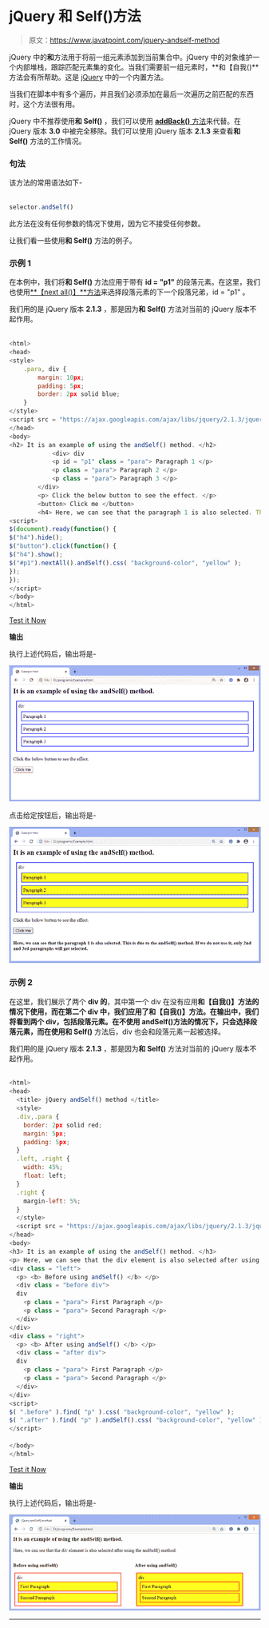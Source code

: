 # jQuery 和 Self()方法

> 原文：<https://www.javatpoint.com/jquery-andself-method>

jQuery 中的**和**方法用于将前一组元素添加到当前集合中。jQuery 中的对象维护一个内部堆栈，跟踪匹配元素集的变化。当我们需要前一组元素时，**和【自我()**方法会有所帮助。这是 [jQuery](https://www.javatpoint.com/jquery-tutorial) 中的一个内置方法。

当我们在脚本中有多个遍历，并且我们必须添加在最后一次遍历之前匹配的东西时，这个方法很有用。

jQuery 中不推荐使用**和 Self()** ，我们可以使用 [**addBack()** 方法](jquery-addback-method)来代替。在 jQuery 版本 **3.0** 中被完全移除。我们可以使用 jQuery 版本 **2.1.3** 来查看**和 Self()** 方法的工作情况。

### 句法

该方法的常用语法如下-

```js

selector.andSelf()

```

此方法在没有任何参数的情况下使用，因为它不接受任何参数。

让我们看一些使用**和 Self()** 方法的例子。

### 示例 1

在本例中，我们将**和 Self()** 方法应用于带有 **id = "p1"** 的段落元素。在这里，我们也使用[**【next all()】**方法](https://www.javatpoint.com/jquery-nextall-method)来选择段落元素的下一个段落兄弟，id = "p1" 。

我们用的是 jQuery 版本 **2.1.3** ，那是因为**和 Self()** 方法对当前的 jQuery 版本不起作用。

```js

<html> 
<head>  
<style> 
	.para, div { 
		margin: 10px; 
		padding: 5px; 
		border: 2px solid blue; 
	}
</style> 
<script src = "https://ajax.googleapis.com/ajax/libs/jquery/2.1.3/jquery.min.js"> </script>
</head> 
<body> 
<h2> It is an example of using the andSelf() method. </h2>
			<div> div
			<p id = "p1" class = "para"> Paragraph 1 </p> 
			<p class = "para"> Paragraph 2 </p> 
			<p class = "para"> Paragraph 3 </p> 
		</div> 
		<p> Click the below button to see the effect. </p>
		<button> Click me </button>
		<h4> Here, we can see that the paragraph 1 is also selected. This is due to the andSelf() method. If we do not use it, only 2nd and 3rd paragraphs will get selected. </h4>
<script> 
$(document).ready(function() {
$("h4").hide();
$("button").click(function() {
$("h4").show();
$("#p1").nextAll().andSelf().css( "background-color", "yellow" ); 
});
});
</script> 
</body> 
</html>

```

[Test it Now](https://www.javatpoint.com/oprweb/test.jsp?filename=jquery-andself-method1)

**输出**

执行上述代码后，输出将是-

![jQuery andSelf() method](img/e368ed866fb7e28ffb1eca72eb61037f.png)

点击给定按钮后，输出将是-

![jQuery andSelf() method](img/8e28867a35b5fe638a1a270855d6d6a0.png)

### 示例 2

在这里，我们展示了两个 **div 的**，其中第一个 div 在没有应用**和【自我()】**方法的情况下使用，而在第二个 div 中，我们应用了**和【自我()】**方法。在输出中，我们将看到两个 div，包括段落元素。在不使用 andSelf()方法的情况下，只会选择段落元素，而在使用**和 Self()** 方法后，div 也会和段落元素一起被选择。

我们用的是 jQuery 版本 **2.1.3** ，那是因为**和 Self()** 方法对当前的 jQuery 版本不起作用。

```js

<html>
<head>
  <title> jQuery andSelf() method </title>
  <style>
  .div,.para {
    border: 2px solid red;
	margin: 5px;
    padding: 5px;
  }
  .left, .right {
    width: 45%;
    float: left;
  }
  .right {
    margin-left: 5%;
  }
  </style>
  <script src = "https://ajax.googleapis.com/ajax/libs/jquery/2.1.3/jquery.min.js"> </script>
</head>
<body>
<h3> It is an example of using the andSelf() method. </h3> 
<p> Here, we can see that the div element is also selected after using the andSelf() method. </p>
<div class = "left">
  <p> <b> Before using andSelf() </b> </p>
  <div class = "before div">
  div
    <p class = "para"> First Paragraph </p>
    <p class = "para"> Second Paragraph </p>
  </div>
</div>
<div class = "right">
  <p> <b> After using andSelf() </b> </p>
  <div class = "after div">
  div
    <p class = "para"> First Paragraph </p>
    <p class = "para"> Second Paragraph </p>
  </div>
</div>
<script>
$( ".before" ).find( "p" ).css( "background-color", "yellow" );
$( ".after" ).find( "p" ).andSelf().css( "background-color", "yellow" );
</script>

</body>
</html>

```

[Test it Now](https://www.javatpoint.com/oprweb/test.jsp?filename=jquery-andself-method2)

**输出**

执行上述代码后，输出将是-

![jQuery andSelf() method](img/bfef6d3635cbb090d66fa854ef4a94b4.png)

* * *